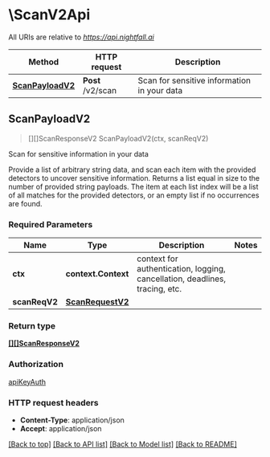 # \ScanV2Api

All URIs are relative to *https://api.nightfall.ai*

Method | HTTP request | Description
------------- | ------------- | -------------
[**ScanPayloadV2**](ScanV2Api.md#ScanPayloadV2) | **Post** /v2/scan | Scan for sensitive information in your data



## ScanPayloadV2

> [][]ScanResponseV2 ScanPayloadV2(ctx, scanReqV2)

Scan for sensitive information in your data

Provide a list of arbitrary string data, and scan each item with the provided detectors to uncover sensitive information. Returns a list equal in size to the number of provided string payloads. The item at each list index will be a list of all matches for the provided detectors, or an empty list if no occurrences are found.

### Required Parameters


Name | Type | Description  | Notes
------------- | ------------- | ------------- | -------------
**ctx** | **context.Context** | context for authentication, logging, cancellation, deadlines, tracing, etc.
**scanReqV2** | [**ScanRequestV2**](ScanRequestV2.md)|  | 

### Return type

[**[][]ScanResponseV2**](array.md)

### Authorization

[apiKeyAuth](../README.md#apiKeyAuth)

### HTTP request headers

- **Content-Type**: application/json
- **Accept**: application/json

[[Back to top]](#) [[Back to API list]](../README.md#documentation-for-api-endpoints)
[[Back to Model list]](../README.md#documentation-for-models)
[[Back to README]](../README.md)

